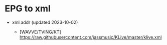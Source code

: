 # EPG to xml

* xml addr (updated 2023-10-02)

  - [WAVVE/TVING/KT]
    https://raw.githubusercontent.com/jassmusic/KLive/master/klive.xml

